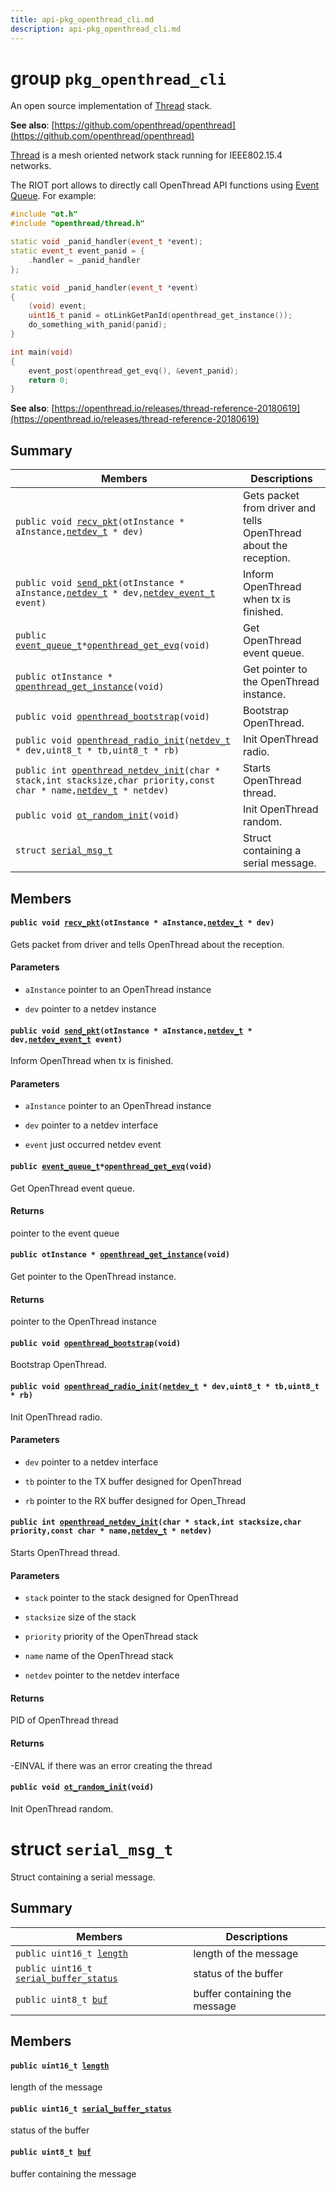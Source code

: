 ```yaml
---
title: api-pkg_openthread_cli.md
description: api-pkg_openthread_cli.md
---
```

# group `pkg_openthread_cli` 

An open source implementation of [Thread](./doc/starlight-docs/src/content/docs/apidoc/api-pkg_paho_mqtt.md#structThread) stack.

**See also**: [https://github.com/openthread/openthread](https://github.com/openthread/openthread)

[Thread](./doc/starlight-docs/src/content/docs/apidoc/api-pkg_paho_mqtt.md#structThread) is a mesh oriented network stack running for IEEE802.15.4 networks.

The RIOT port allows to directly call OpenThread API functions using [Event Queue](./doc/starlight-docs/src/content/docs/apidoc/api-undefined.md#group__sys__event). For example:

```cpp
#include "ot.h"
#include "openthread/thread.h"

static void _panid_handler(event_t *event);
static event_t event_panid = {
    .handler = _panid_handler
};

static void _panid_handler(event_t *event)
{
    (void) event;
    uint16_t panid = otLinkGetPanId(openthread_get_instance());
    do_something_with_panid(panid);
}

int main(void)
{
    event_post(openthread_get_evq(), &event_panid);
    return 0;
}
```

**See also**: [https://openthread.io/releases/thread-reference-20180619](https://openthread.io/releases/thread-reference-20180619)

## Summary

 Members                        | Descriptions                                
--------------------------------|---------------------------------------------
`public void `[`recv_pkt`](#group__pkg__openthread__cli_1gae51cf07d6e60984548e8e4e800354903)`(otInstance * aInstance,`[`netdev_t`](./doc/starlight-docs/src/content/docs/apidoc/api-undefined.md#group__drivers__netdev__api_1ga14012f723b7591ad2fa42ace34601ac4)` * dev)`            | Gets packet from driver and tells OpenThread about the reception.
`public void `[`send_pkt`](#group__pkg__openthread__cli_1ga8c24ba8801614d7839291212853172a5)`(otInstance * aInstance,`[`netdev_t`](./doc/starlight-docs/src/content/docs/apidoc/api-undefined.md#group__drivers__netdev__api_1ga14012f723b7591ad2fa42ace34601ac4)` * dev,`[`netdev_event_t`](./doc/starlight-docs/src/content/docs/apidoc/api-undefined.md#group__drivers__netdev__api_1gaef91a5201cb4a25d1c3ef41b783a395b)` event)`            | Inform OpenThread when tx is finished.
`public `[`event_queue_t`](./doc/starlight-docs/src/content/docs/apidoc/api-undefined.md#group__sys__event_1ga7806b159463497fbcd16f1697565ff4e)` * `[`openthread_get_evq`](#group__pkg__openthread__cli_1gabcd33242757d31e9461d06615c3d21c2)`(void)`            | Get OpenThread event queue.
`public otInstance * `[`openthread_get_instance`](#group__pkg__openthread__cli_1ga9fae742470662b28cbbfac6f500e6bea)`(void)`            | Get pointer to the OpenThread instance.
`public void `[`openthread_bootstrap`](#group__pkg__openthread__cli_1ga963c57aa6bb15734ab10566bee94dc6c)`(void)`            | Bootstrap OpenThread.
`public void `[`openthread_radio_init`](#group__pkg__openthread__cli_1gaba109f63056026e2684665c1e8065b2a)`(`[`netdev_t`](./doc/starlight-docs/src/content/docs/apidoc/api-undefined.md#group__drivers__netdev__api_1ga14012f723b7591ad2fa42ace34601ac4)` * dev,uint8_t * tb,uint8_t * rb)`            | Init OpenThread radio.
`public int `[`openthread_netdev_init`](#group__pkg__openthread__cli_1gad2afaf2ae5b311fd512511bdc564facb)`(char * stack,int stacksize,char priority,const char * name,`[`netdev_t`](./doc/starlight-docs/src/content/docs/apidoc/api-undefined.md#group__drivers__netdev__api_1ga14012f723b7591ad2fa42ace34601ac4)` * netdev)`            | Starts OpenThread thread.
`public void `[`ot_random_init`](#group__pkg__openthread__cli_1ga98a74e75b4e2a956751f57dda897d36b)`(void)`            | Init OpenThread random.
`struct `[`serial_msg_t`](#structserial__msg__t) | Struct containing a serial message.

## Members

#### `public void `[`recv_pkt`](#group__pkg__openthread__cli_1gae51cf07d6e60984548e8e4e800354903)`(otInstance * aInstance,`[`netdev_t`](./doc/starlight-docs/src/content/docs/apidoc/api-undefined.md#group__drivers__netdev__api_1ga14012f723b7591ad2fa42ace34601ac4)` * dev)` 

Gets packet from driver and tells OpenThread about the reception.

#### Parameters
* `aInstance` pointer to an OpenThread instance 

* `dev` pointer to a netdev instance

#### `public void `[`send_pkt`](#group__pkg__openthread__cli_1ga8c24ba8801614d7839291212853172a5)`(otInstance * aInstance,`[`netdev_t`](./doc/starlight-docs/src/content/docs/apidoc/api-undefined.md#group__drivers__netdev__api_1ga14012f723b7591ad2fa42ace34601ac4)` * dev,`[`netdev_event_t`](./doc/starlight-docs/src/content/docs/apidoc/api-undefined.md#group__drivers__netdev__api_1gaef91a5201cb4a25d1c3ef41b783a395b)` event)` 

Inform OpenThread when tx is finished.

#### Parameters
* `aInstance` pointer to an OpenThread instance 

* `dev` pointer to a netdev interface 

* `event` just occurred netdev event

#### `public `[`event_queue_t`](./doc/starlight-docs/src/content/docs/apidoc/api-undefined.md#group__sys__event_1ga7806b159463497fbcd16f1697565ff4e)` * `[`openthread_get_evq`](#group__pkg__openthread__cli_1gabcd33242757d31e9461d06615c3d21c2)`(void)` 

Get OpenThread event queue.

#### Returns
pointer to the event queue

#### `public otInstance * `[`openthread_get_instance`](#group__pkg__openthread__cli_1ga9fae742470662b28cbbfac6f500e6bea)`(void)` 

Get pointer to the OpenThread instance.

#### Returns
pointer to the OpenThread instance

#### `public void `[`openthread_bootstrap`](#group__pkg__openthread__cli_1ga963c57aa6bb15734ab10566bee94dc6c)`(void)` 

Bootstrap OpenThread.

#### `public void `[`openthread_radio_init`](#group__pkg__openthread__cli_1gaba109f63056026e2684665c1e8065b2a)`(`[`netdev_t`](./doc/starlight-docs/src/content/docs/apidoc/api-undefined.md#group__drivers__netdev__api_1ga14012f723b7591ad2fa42ace34601ac4)` * dev,uint8_t * tb,uint8_t * rb)` 

Init OpenThread radio.

#### Parameters
* `dev` pointer to a netdev interface 

* `tb` pointer to the TX buffer designed for OpenThread 

* `rb` pointer to the RX buffer designed for Open_Thread

#### `public int `[`openthread_netdev_init`](#group__pkg__openthread__cli_1gad2afaf2ae5b311fd512511bdc564facb)`(char * stack,int stacksize,char priority,const char * name,`[`netdev_t`](./doc/starlight-docs/src/content/docs/apidoc/api-undefined.md#group__drivers__netdev__api_1ga14012f723b7591ad2fa42ace34601ac4)` * netdev)` 

Starts OpenThread thread.

#### Parameters
* `stack` pointer to the stack designed for OpenThread 

* `stacksize` size of the stack 

* `priority` priority of the OpenThread stack 

* `name` name of the OpenThread stack 

* `netdev` pointer to the netdev interface

#### Returns
PID of OpenThread thread 

#### Returns
-EINVAL if there was an error creating the thread

#### `public void `[`ot_random_init`](#group__pkg__openthread__cli_1ga98a74e75b4e2a956751f57dda897d36b)`(void)` 

Init OpenThread random.

# struct `serial_msg_t` 

Struct containing a serial message.

## Summary

 Members                        | Descriptions                                
--------------------------------|---------------------------------------------
`public uint16_t `[`length`](#structserial__msg__t_1ad66f9950799cc0947f62c071dff8cbbc) | length of the message
`public uint16_t `[`serial_buffer_status`](#structserial__msg__t_1ac10a3803ffe1e1071eb39376a9b5984d) | status of the buffer
`public uint8_t `[`buf`](#structserial__msg__t_1a9fe90b47c3d73cd947b522536ecf2316) | buffer containing the message

## Members

#### `public uint16_t `[`length`](#structserial__msg__t_1ad66f9950799cc0947f62c071dff8cbbc) 

length of the message

#### `public uint16_t `[`serial_buffer_status`](#structserial__msg__t_1ac10a3803ffe1e1071eb39376a9b5984d) 

status of the buffer

#### `public uint8_t `[`buf`](#structserial__msg__t_1a9fe90b47c3d73cd947b522536ecf2316) 

buffer containing the message

